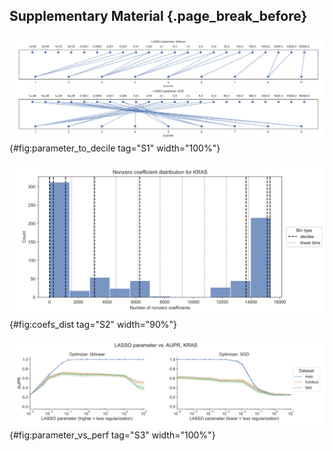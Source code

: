 ## Supplementary Material {.page_break_before}

![Mapping of parameter to decile, KRAS mutation status classification, for `liblinear` and SGD optimizers separately.](images/supp_figure_1.png){#fig:parameter_to_decile tag="S1" width="100%"}

![Distribution of nonzero coefficients across parameters, KRAS mutation status classification. Grey dotted lines show boundaries for 10 linear bins, and black dotted lines show boundaries for deciles of nonzero coefficient distribution.](images/supp_figure_2.png){#fig:coefs_dist tag="S2" width="90%"}

![Performance vs. regularization parameter for KRAS mutation status classification, for `liblinear` and SGD optimizers separately.](images/supp_figure_3.png){#fig:parameter_vs_perf tag="S3" width="100%"}
